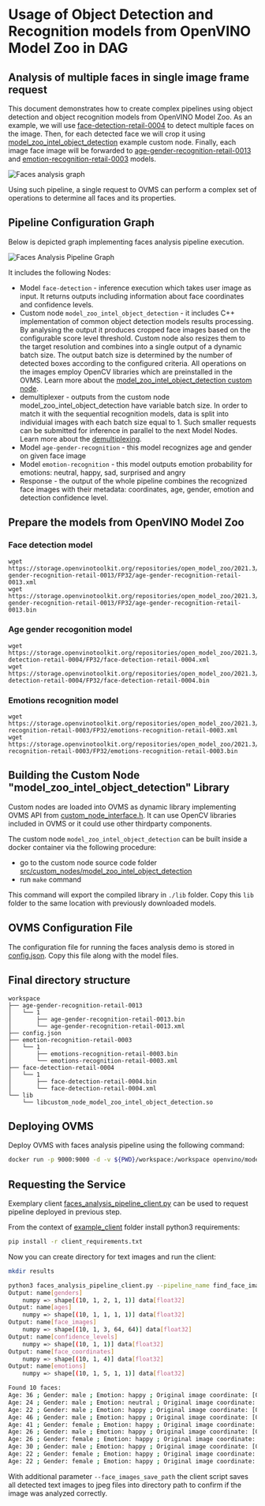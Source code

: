 # Usage of Object Detection and Recognition models from OpenVINO Model Zoo in DAG

## Analysis of multiple faces in single image frame request
This document demonstrates how to create complex pipelines using object detection and object recognition models from OpenVINO Model Zoo. As an example, we will use [face-detection-retail-0004](https://github.com/openvinotoolkit/open_model_zoo/blob/master/models/intel/face-detection-retail-0004/description/face-detection-retail-0004.md) to detect multiple faces on the image. Then, for each detected face we will crop it using [model_zoo_intel_object_detection](../src/custom_nodes/model_zoo_intel_object_detection) example custom node. Finally, each image face image will be forwarded to [age-gender-recognition-retail-0013](https://github.com/openvinotoolkit/open_model_zoo/blob/master/models/intel/age-gender-recognition-retail-0013/description/age-gender-recognition-retail-0013.md) and [emotion-recognition-retail-0003](https://github.com/openvinotoolkit/open_model_zoo/blob/master/models/intel/emotions-recognition-retail-0003/description/emotions-recognition-retail-0003.md) models.

![Faces analysis graph](faces_analysis.png)

Using such pipeline, a single request to OVMS can perform a complex set of operations to determine all faces and its properties.

## Pipeline Configuration Graph

Below is depicted graph implementing faces analysis pipeline execution. 

![Faces Analysis Pipeline Graph](faces_analysis_graph.svg)

It includes the following Nodes:
- Model `face-detection` - inference execution which takes user image as input. It returns outputs including information about face coordinates and confidence levels.
- Custom node `model_zoo_intel_object_detection` - it includes C++ implementation of common object detection models results processing. By analysing the output it produces cropped face images based on the configurable score level threshold. Custom node also resizes them to the target resolution and combines into a single output of a dynamic batch size. The output batch size is determined by the number of detected
boxes according to the configured criteria. All operations on the images employ OpenCV libraries which are preinstalled in the OVMS. Learn more about the [model_zoo_intel_object_detection custom node](../src/custom_nodes/model_zoo_intel_object_detection).
- demultiplexer - outputs from the custom node model_zoo_intel_object_detection have variable batch size. In order to match it with the sequential recognition models, data is split into individuial images with each batch size equal to 1.
Such smaller requests can be submitted for inference in parallel to the next Model Nodes. Learn more about the [demultiplexing](./demultiplexer.md).
- Model `age-gender-recognition` - this model recognizes age and gender on given face image
- Model `emotion-recognition` - this model outputs emotion probability for emotions: neutral, happy, sad, surprised and angry
- Response - the output of the whole pipeline combines the recognized face images with their metadata: coordinates, age, gender, emotion and detection confidence level. 

## Prepare the models from OpenVINO Model Zoo
### Face detection model
```
wget https://storage.openvinotoolkit.org/repositories/open_model_zoo/2021.3/models_bin/2/age-gender-recognition-retail-0013/FP32/age-gender-recognition-retail-0013.xml
wget https://storage.openvinotoolkit.org/repositories/open_model_zoo/2021.3/models_bin/2/age-gender-recognition-retail-0013/FP32/age-gender-recognition-retail-0013.bin
```
### Age gender recogonition model
```
wget https://storage.openvinotoolkit.org/repositories/open_model_zoo/2021.3/models_bin/2/face-detection-retail-0004/FP32/face-detection-retail-0004.xml
wget https://storage.openvinotoolkit.org/repositories/open_model_zoo/2021.3/models_bin/2/face-detection-retail-0004/FP32/face-detection-retail-0004.bin
```

### Emotions recognition model
```
wget https://storage.openvinotoolkit.org/repositories/open_model_zoo/2021.3/models_bin/2/emotions-recognition-retail-0003/FP32/emotions-recognition-retail-0003.xml
wget https://storage.openvinotoolkit.org/repositories/open_model_zoo/2021.3/models_bin/2/emotions-recognition-retail-0003/FP32/emotions-recognition-retail-0003.bin
```

## Building the Custom Node "model_zoo_intel_object_detection" Library 

Custom nodes are loaded into OVMS as dynamic library implementing OVMS API from [custom_node_interface.h](../src/custom_node_interface.h).
It can use OpenCV libraries included in OVMS or it could use other thirdparty components.

The custom node `model_zoo_intel_object_detection` can be built inside a docker container via the following procedure:
- go to the custom node source code folder [src/custom_nodes/model_zoo_intel_object_detection](../src/custom_nodes/model_zoo_intel_object_detection)
- run `make` command

This command will export the compiled library in `./lib` folder.
Copy this `lib` folder to the same location with previously downloaded models.

## OVMS Configuration File

The configuration file for running the faces analysis demo is stored in [config.json](../src/custom_nodes/model_zoo_intel_object_detection/config.json).
Copy this file along with the model files.

## Final directory structure
```
workspace
├── age-gender-recognition-retail-0013
│   └── 1
│       ├── age-gender-recognition-retail-0013.bin
│       └── age-gender-recognition-retail-0013.xml
├── config.json
├── emotion-recognition-retail-0003
│   └── 1
│       ├── emotions-recognition-retail-0003.bin
│       └── emotions-recognition-retail-0003.xml
├── face-detection-retail-0004
│   └── 1
│       ├── face-detection-retail-0004.bin
│       └── face-detection-retail-0004.xml
└── lib
    └── libcustom_node_model_zoo_intel_object_detection.so
```

## Deploying OVMS

Deploy OVMS with faces analysis pipeline using the following command:

```bash
docker run -p 9000:9000 -d -v ${PWD}/workspace:/workspace openvino/model_server --config_path /workspace/config.json --port 9000
```

## Requesting the Service

Exemplary client [faces_analysis_pipeline_client.py](../example_client/faces_analysis_pipeline_client.py) can be used to request pipeline deployed in previous step.

From the context of [example_client](../example_client) folder install python3 requirements:
```bash
pip install -r client_requirements.txt
``` 

Now you can create directory for text images and run the client:
```bash
mkdir results
```
```bash
python3 faces_analysis_pipeline_client.py --pipeline_name find_face_images --image_input_path ./images/people/people1.jpeg --face_images_output_name face_images --face_images_save_path ./results --image_width 1920 --image_height 1024 --image_layout CHW
Output: name[genders]
    numpy => shape[(10, 1, 2, 1, 1)] data[float32]
Output: name[ages]
    numpy => shape[(10, 1, 1, 1, 1)] data[float32]
Output: name[face_images]
    numpy => shape[(10, 1, 3, 64, 64)] data[float32]
Output: name[confidence_levels]
    numpy => shape[(10, 1, 1)] data[float32]
Output: name[face_coordinates]
    numpy => shape[(10, 1, 4)] data[float32]
Output: name[emotions]
    numpy => shape[(10, 1, 5, 1, 1)] data[float32]

Found 10 faces:
Age: 36 ; Gender: male ; Emotion: happy ; Original image coordinate: [0.5524015  0.3024714  0.5912314  0.39167267]
Age: 24 ; Gender: male ; Emotion: neutral ; Original image coordinate: [0.33651015 0.6238419  0.38452235 0.7109271 ]
Age: 22 ; Gender: male ; Emotion: happy ; Original image coordinate: [0.2273316  0.34603435 0.26951137 0.44243896]
Age: 46 ; Gender: male ; Emotion: happy ; Original image coordinate: [0.44218776 0.29372305 0.48234263 0.3778239 ]
Age: 41 ; Gender: female ; Emotion: happy ; Original image coordinate: [0.51707435 0.5602793  0.56729674 0.65029866]
Age: 26 ; Gender: male ; Emotion: happy ; Original image coordinate: [0.79853094 0.35693872 0.8411772  0.42878723]
Age: 26 ; Gender: female ; Emotion: happy ; Original image coordinate: [0.6506455  0.5917437  0.69963944 0.6924231 ]
Age: 30 ; Gender: male ; Emotion: happy ; Original image coordinate: [0.67255247 0.32400367 0.72031224 0.41411582]
Age: 22 ; Gender: female ; Emotion: happy ; Original image coordinate: [0.13879137 0.3621901  0.18784638 0.45262757]
Age: 22 ; Gender: female ; Emotion: happy ; Original image coordinate: [0.33016038 0.37727407 0.36954236 0.44583443]
```

With additional parameter `--face_images_save_path` the client script saves all detected text images to jpeg files into directory path to confirm
if the image was analyzed correctly.
